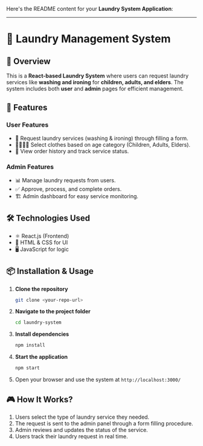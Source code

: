 Here's the README content for your **Laundry System Application**:

---

# 🧺 Laundry Management System  

## 📌 Overview  
This is a **React-based Laundry System** where users can request laundry services like **washing and ironing** for **children, adults, and elders**. The system includes both **user** and **admin** pages for efficient management.  

## 🚀 Features  
### **User Features**  
- 👕 Request laundry services (washing & ironing) through filling a form.  
- 👶🧑‍🦱👵 Select clothes based on age category (Children, Adults, Elders).  
- 📜 View order history and track service status.  

### **Admin Features**  
- 📊 Manage laundry requests from users.  
- ✅ Approve, process, and complete orders.  
- 🏗️ Admin dashboard for easy service monitoring.  

## 🛠️ Technologies Used  
- ⚛️ React.js (Frontend)  
- 🎨 HTML & CSS for UI  
- 🖥️ JavaScript for logic  

## 📦 Installation & Usage  
1. **Clone the repository**  
   ```sh
   git clone <your-repo-url>
   ```
2. **Navigate to the project folder**  
   ```sh
   cd laundry-system
   ```
3. **Install dependencies**  
   ```sh
   npm install
   ```
4. **Start the application**  
   ```sh
   npm start
   ```
5. Open your browser and use the system at `http://localhost:3000/`  

## 🎮 How It Works?  
1. Users select the type of laundry service they needed.  
2. The request is sent to the admin panel through a form filling procedure.  
3. Admin reviews and updates the status of the service.  
4. Users track their laundry request in real time.  
